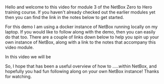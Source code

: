 Hello and welcome to this video for module 3 of the NetBox Zero to Hero training course. If you haven't already checked out the earlier modules yet then you can find the link in the notes below to get started. 

For this demo I am using a docker instance of NetBox running locally on my laptop. If you would like to follow along with the demo, then you can easily do that too. There are a couple of links down below to help you spin up your own instance of NetBox, along with a link to the notes that accompany this video module. 

In this video we will be 

So, I hope that has been a useful overview of how to .....within NetBox, and hopefully you had fun following along on your own NetBox instance! Thanks for watching.